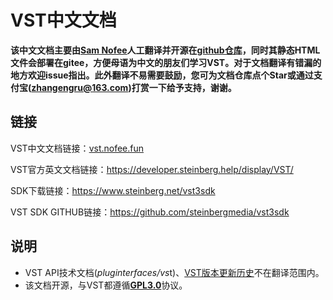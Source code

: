 # VST中文文档

**该中文文档主要由[Sam Nofee](https://github.com/SamNofee)人工翻译并开源在[github仓库](https://github.com/SamNofee/vst-cn-doc)，同时其静态HTML文件会部署在gitee，方便母语为中文的朋友们学习VST。对于文档翻译有错漏的地方欢迎issue指出。此外翻译不易需要鼓励，您可为文档仓库点个Star或通过支付宝(zhangengru@163.com)打赏一下给予支持，谢谢。**



## 链接

VST中文文档链接：[vst.nofee.fun](vst.nofee.fun)

VST官方英文文档链接：https://developer.steinberg.help/display/VST/

SDK下载链接：<https://www.steinberg.net/vst3sdk>

VST SDK GITHUB链接：https://github.com/steinbergmedia/vst3sdk



## 说明

- VST API技术文档(*pluginterfaces/vs*t)、[VST版本更新历史](https://developer.steinberg.help/display/VST/Change+History)不在翻译范围内。
- 该文档开源，与VST都遵循[**GPL3.0**](www.gnu.org/licenses/gpl-3.0.html)协议。